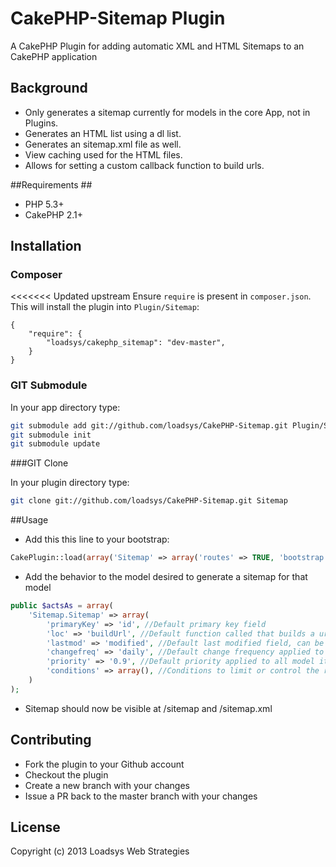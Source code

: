 # CakePHP-Sitemap Plugin #

A CakePHP Plugin for adding automatic XML and HTML Sitemaps to an CakePHP application

## Background ##

* Only generates a sitemap currently for models in the core App, not in Plugins.
* Generates an HTML list using a dl list.
* Generates an sitemap.xml file as well.
* View caching used for the HTML files.
* Allows for setting a custom callback function to build urls.

##Requirements ##

* PHP 5.3+
* CakePHP 2.1+

## Installation ##

### Composer ###

<<<<<<< Updated upstream
Ensure `require` is present in `composer.json`. This will install the plugin into `Plugin/Sitemap`:

```
{
	"require": {
		"loadsys/cakephp_sitemap": "dev-master",
	}
}
```

### GIT Submodule ###

In your app directory type:

````bash
git submodule add git://github.com/loadsys/CakePHP-Sitemap.git Plugin/Sitemap
git submodule init
git submodule update
````

###GIT Clone

In your plugin directory type:

````bash
git clone git://github.com/loadsys/CakePHP-Sitemap.git Sitemap
````

##Usage

* Add this this line to your bootstrap:

````php
CakePlugin::load(array('Sitemap' => array('routes' => TRUE, 'bootstrap' => TRUE)));
````

* Add the behavior to the model desired to generate a sitemap for that model

````php
public $actsAs = array(
	'Sitemap.Sitemap' => array(
		'primaryKey' => 'id', //Default primary key field
		'loc' => 'buildUrl', //Default function called that builds a url, passes parameters (Model $Model, $primaryKey)
		'lastmod' => 'modified', //Default last modified field, can be set to FALSE if no field for this
		'changefreq' => 'daily', //Default change frequency applied to all model items of this type, can be set to FALSE to pass no value
		'priority' => '0.9', //Default priority applied to all model items of this type, can be set to FALSE to pass no value
		'conditions' => array(), //Conditions to limit or control the returned results for the sitemap
	)
);
````

* Sitemap should now be visible at /sitemap and /sitemap.xml

## Contributing

* Fork the plugin to your Github account
* Checkout the plugin
* Create a new branch with your changes
* Issue a PR back to the master branch with your changes

## License

Copyright (c) 2013 Loadsys Web Strategies